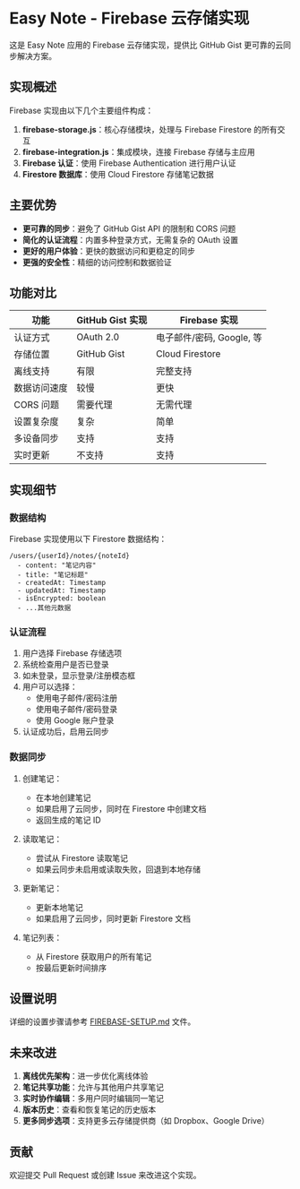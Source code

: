 # Easy Note - Firebase 云存储实现

这是 Easy Note 应用的 Firebase 云存储实现，提供比 GitHub Gist 更可靠的云同步解决方案。

## 实现概述

Firebase 实现由以下几个主要组件构成：

1. **firebase-storage.js**：核心存储模块，处理与 Firebase Firestore 的所有交互
2. **firebase-integration.js**：集成模块，连接 Firebase 存储与主应用
3. **Firebase 认证**：使用 Firebase Authentication 进行用户认证
4. **Firestore 数据库**：使用 Cloud Firestore 存储笔记数据

## 主要优势

- **更可靠的同步**：避免了 GitHub Gist API 的限制和 CORS 问题
- **简化的认证流程**：内置多种登录方式，无需复杂的 OAuth 设置
- **更好的用户体验**：更快的数据访问和更稳定的同步
- **更强的安全性**：精细的访问控制和数据验证

## 功能对比

| 功能 | GitHub Gist 实现 | Firebase 实现 |
|------|-----------------|--------------|
| 认证方式 | OAuth 2.0 | 电子邮件/密码, Google, 等 |
| 存储位置 | GitHub Gist | Cloud Firestore |
| 离线支持 | 有限 | 完整支持 |
| 数据访问速度 | 较慢 | 更快 |
| CORS 问题 | 需要代理 | 无需代理 |
| 设置复杂度 | 复杂 | 简单 |
| 多设备同步 | 支持 | 支持 |
| 实时更新 | 不支持 | 支持 |

## 实现细节

### 数据结构

Firebase 实现使用以下 Firestore 数据结构：

```
/users/{userId}/notes/{noteId}
  - content: "笔记内容"
  - title: "笔记标题"
  - createdAt: Timestamp
  - updatedAt: Timestamp
  - isEncrypted: boolean
  - ...其他元数据
```

### 认证流程

1. 用户选择 Firebase 存储选项
2. 系统检查用户是否已登录
3. 如未登录，显示登录/注册模态框
4. 用户可以选择：
   - 使用电子邮件/密码注册
   - 使用电子邮件/密码登录
   - 使用 Google 账户登录
5. 认证成功后，启用云同步

### 数据同步

1. 创建笔记：
   - 在本地创建笔记
   - 如果启用了云同步，同时在 Firestore 中创建文档
   - 返回生成的笔记 ID

2. 读取笔记：
   - 尝试从 Firestore 读取笔记
   - 如果云同步未启用或读取失败，回退到本地存储

3. 更新笔记：
   - 更新本地笔记
   - 如果启用了云同步，同时更新 Firestore 文档

4. 笔记列表：
   - 从 Firestore 获取用户的所有笔记
   - 按最后更新时间排序

## 设置说明

详细的设置步骤请参考 [FIREBASE-SETUP.md](FIREBASE-SETUP.md) 文件。

## 未来改进

1. **离线优先架构**：进一步优化离线体验
2. **笔记共享功能**：允许与其他用户共享笔记
3. **实时协作编辑**：多用户同时编辑同一笔记
4. **版本历史**：查看和恢复笔记的历史版本
5. **更多同步选项**：支持更多云存储提供商（如 Dropbox、Google Drive）

## 贡献

欢迎提交 Pull Request 或创建 Issue 来改进这个实现。 